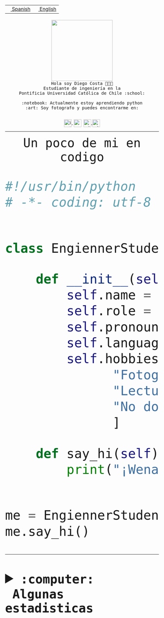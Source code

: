 <table border="0"  align="right">
 <tr><td><a href="README.md"><img src="https://upload.wikimedia.org/wikipedia/commons/thumb/8/89/Bandera_de_Espa%C3%B1a.svg/1200px-Bandera_de_Espa%C3%B1a.svg.png" height="10"> Spanish</a></td>
 <td><a href="README.en.md"><img src="https://upload.wikimedia.org/wikipedia/commons/a/a4/Flag_of_the_United_States.svg" height="10"> English</a></td></tr>
</table><br><br><br>


<p align="center">
  <img src="https://github.com/diegocostares/diegocostares/blob/main/Images/aaa2.gif?raw=true" height="200px" weight="200px">
  <br><samp>
    Hola soy Diego Costa 👨🏻‍💻<br>
    Estudiante de ingeniería en la <br>
    Pontificia Universidad Católica de Chile :school:<br>
  <br>
    :notebook: Actualmente estoy aprendiendo python <br>
    :art: Soy fotografo y puedes encontrarme en: <br>
  <br></samp>
  
</p>

<p align="center">
   <a href="https://instagram.com/diegocosta_no" target="blank">
    <img 
    align="center" src="https://cdn.jsdelivr.net/npm/simple-icons@3.0.1/icons/instagram.svg" alt="instagram" height="25px" width="25px" />
  </a>
  <a style="border: 3px solid; color: white;"href="https://t.me/diegocosta_no" target="blank">
  <img
  align="center" alt="Telegram" width="25px" src="https://icons-for-free.com/iconfiles/png/512/Telegram-1324888767380505522.png" />
</a>
<a href="https://api.whatsapp.com/send?phone=56971897835&text=Hola!" target="blank">
  <img
  align="center" alt="wtsp" width="25px" src="https://img.icons8.com/pastel-glyph/2x/whatsapp--v2.png" />
</a>
<a href="https://www.linkedin.com/in/diego-costa-786249213/" target="blank">
  <img
  align="center" alt="wtsp" width="25px" src="https://img.icons8.com/metro/452/linkedin.png" />
</a>

  </a>
</p>

---


<p align="center"><font size="25"><samp>Un poco de mi en codigo</samp></front></p>


```python
#!/usr/bin/python
# -*- coding: utf-8 -*-


class EngiennerStudent:

    def __init__(self):
        self.name = "Diego Costa"
        self.role = "Estudiante"
        self.pronouns = "he/him"
        self.language_spoken = ["es_CL", "en_US"]
        self.hobbies = [
              "Fotografia",
              "Lectura",
              "No dormir",
              ]

    def say_hi(self):
        print("¡Wena mundo!")


me = EngiennerStudent()
me.say_hi()
```
---
<details>
  <summary><b><samp>:computer: &nbsp;Algunas estadisticas</samp></b></summary>
  <br/></p>

<!--START_SECTION:waka-->
![Code Time](http://img.shields.io/badge/Code%20Time-813%20hrs%204%20mins-blue)

**Soy nocturno 🦉** 

```text
🌞 Mañana                 9 commits           ░░░░░░░░░░░░░░░░░░░░░░░░░   00.39 % 
🌆 Día                    699 commits         ████████░░░░░░░░░░░░░░░░░   30.44 % 
🌃 Tarde                  1008 commits        ███████████░░░░░░░░░░░░░░   43.90 % 
🌙 Noche                  580 commits         ██████░░░░░░░░░░░░░░░░░░░   25.26 % 
```
📅 **Soy más productivo los Martes** 

```text
Lunes                    354 commits         ████░░░░░░░░░░░░░░░░░░░░░   15.42 % 
Martes                   454 commits         █████░░░░░░░░░░░░░░░░░░░░   19.77 % 
Miércoles                305 commits         ███░░░░░░░░░░░░░░░░░░░░░░   13.28 % 
Jueves                   290 commits         ███░░░░░░░░░░░░░░░░░░░░░░   12.63 % 
Viernes                  369 commits         ████░░░░░░░░░░░░░░░░░░░░░   16.07 % 
Sábado                   204 commits         ██░░░░░░░░░░░░░░░░░░░░░░░   08.89 % 
Domingo                  320 commits         ███░░░░░░░░░░░░░░░░░░░░░░   13.94 % 
```


📊 **Esta semana me dediqué a** 

```text
🐱‍💻 Proyectos: 
2023-1-S4-Grupo2-Backend 15 hrs 37 mins      ███████████████████░░░░░░   76.76 % 
Arqui-31                 3 hrs 2 mins        ████░░░░░░░░░░░░░░░░░░░░░   14.95 % 
gpti-scrapper-main       1 hr 6 mins         █░░░░░░░░░░░░░░░░░░░░░░░░   05.46 % 
proyecto-grupo-31        23 mins             ░░░░░░░░░░░░░░░░░░░░░░░░░   01.96 % 
login_MP                 5 mins              ░░░░░░░░░░░░░░░░░░░░░░░░░   00.45 % 
```


 Last Updated on 21/04/2023 14:17:52 UTC
<!--END_SECTION:waka-->
  
  

<p align="center"> <img src="https://github-readme-stats.vercel.app/api?username=diegocostares&show_icons=true&theme=ayu-mirage" alt="abhisheknaiidu" /></p>
 
</details>
